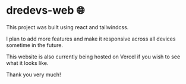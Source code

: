 # dredevs-web 🌐

This project was built using react and tailwindcss.

I plan to add more features and make it responsive 
across all devices sometime in the future.

This website is also currently being hosted on Vercel if you wish to see
what it looks like.


Thank you very much!
